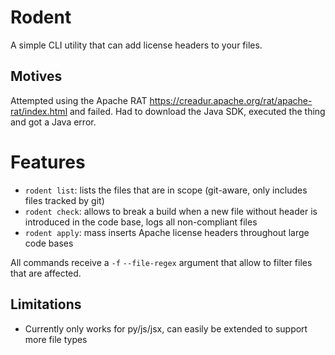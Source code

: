 # Rodent
A simple CLI utility that can add license headers to your files.

## Motives
Attempted using the Apache RAT https://creadur.apache.org/rat/apache-rat/index.html
and failed. Had to download the Java SDK, executed the thing and got a
Java error.

# Features

* `rodent list`: lists the files that are in scope (git-aware, only includes
  files tracked by git)
* `rodent check`: allows to break a build when a new file without
  header is introduced in the code base, logs all non-compliant files
* `rodent apply`: mass inserts Apache license headers throughout large
   code bases

All commands receive a `-f` `--file-regex` argument that allow to filter
files that are affected.

## Limitations

* Currently only works for py/js/jsx, can easily be extended to support
  more file types
